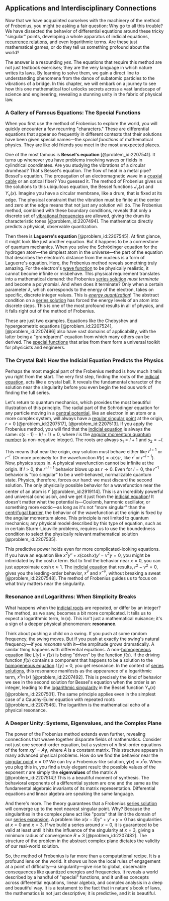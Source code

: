 ## Applications and Interdisciplinary Connections

Now that we have acquainted ourselves with the machinery of the method of Frobenius, you might be asking a fair question: Why go to all this trouble? We have dissected the behavior of differential equations around these tricky "singular" points, developing a whole apparatus of indicial equations, [recurrence relations](@article_id:276118), and even logarithmic terms. Are these just mathematical games, or do they tell us something profound about the world?

The answer is a resounding *yes*. The equations that require this method are not just textbook exercises; they are the very language in which nature writes its laws. By learning to solve them, we gain a direct line to understanding phenomena from the dance of subatomic particles to the vibrations of a bridge. In this chapter, we will embark on a journey to see how this one mathematical tool unlocks secrets across a vast landscape of science and engineering, revealing a stunning unity in the fabric of physical law.

### A Gallery of Famous Equations: The Special Functions

When you first use the method of Frobenius to explore the world, you will quickly encounter a few recurring "characters." These are differential equations that appear so frequently in different contexts that their solutions have been given special names—the *special functions* of mathematical physics. They are like old friends you meet in the most unexpected places.

One of the most famous is **Bessel's equation** [@problem_id:2207541]. It turns up whenever you have problems involving waves or fields in cylindrical coordinates. Are you studying the vibrations of a circular drumhead? That's Bessel's equation. The flow of heat in a metal pipe? Bessel's equation. The propagation of an electromagnetic wave in a [coaxial cable](@article_id:273938) or an optical fiber? You guessed it. The method of Frobenius gives us the solutions to this ubiquitous equation, the Bessel functions $J_\nu(x)$ and $Y_\nu(x)$. Imagine you have a circular membrane, like a drum, that is fixed at its edge. The physical constraint that the vibration must be finite at the center and zero at the edge means that not just any solution will do. The Frobenius method, combined with these boundary conditions, reveals that only a discrete set of [vibrational frequencies](@article_id:198691) are allowed, giving the drum its characteristic tones [@problem_id:2207494]. The mathematics directly predicts a physical, observable quantization.

Then there is **Laguerre's equation** [@problem_id:2207545]. At first glance, it might look like just another equation. But it happens to be a cornerstone of quantum mechanics. When you solve the Schrödinger equation for the hydrogen atom—the simplest atom in the universe—the part of the equation that describes the electron's distance from the nucleus is a form of Laguerre's equation. Here, the Frobenius method reveals something truly amazing. For the electron's [wave function](@article_id:147778) to be physically realistic, it cannot become infinite or misbehave. This physical requirement translates into a mathematical demand: the Frobenius [series solution](@article_id:199789) *must terminate* and become a polynomial. And when does it terminate? Only when a certain parameter $\lambda$, which corresponds to the energy of the electron, takes on specific, discrete integer values. This is *[energy quantization](@article_id:144841)*! The abstract condition on a [series solution](@article_id:199789) has forced the energy levels of an atom into discrete steps. This is one of the most profound results in all of physics, and it falls right out of the method of Frobenius.

These are just two examples. Equations like the Chebyshev and hypergeometric equations [@problem_id:2207524], [@problem_id:2207496] also have vast domains of applicability, with the latter being a "grandparent" equation from which many others can be derived. The [special functions](@article_id:142740) that arise from them form a universal toolkit for physicists and engineers.

### The Crystal Ball: How the Indicial Equation Predicts the Physics

Perhaps the most magical part of the Frobenius method is how much it tells you right from the start. The very first step, finding the roots of the [indicial equation](@article_id:165461), acts like a crystal ball. It reveals the fundamental character of the solution near the singularity before you even begin the tedious work of finding the full series.

Let's return to quantum mechanics, which provides the most beautiful illustration of this principle. The radial part of the Schrödinger equation for any particle moving in a [central potential](@article_id:148069), like an electron in an atom or a more complex system, will always have a [regular singular point](@article_id:162788) at the origin, $r=0$ [@problem_id:2207517], [@problem_id:2207513]. If you apply the Frobenius method, you will find that the [indicial equation](@article_id:165461) is always the same: $s(s-1) - l(l+1) = 0$, where $l$ is the [angular momentum quantum number](@article_id:171575) (a non-negative integer). The roots are always $s_1 = l+1$ and $s_2 = -l$.

This means that near the origin, *any* solution must behave either like $r^{l+1}$ or $r^{-l}$. (Or more precisely for the wavefunction $R(r) = u(r)/r$, like $r^l$ or $r^{-l-1}$). Now, physics steps in. A physical wavefunction cannot be infinite at the origin. If $l>0$, the $r^{-l-1}$ behavior blows up as $r \to 0$. Even for $l=0$, the $r^{-1}$ behavior is "too singular" to be a well-behaved, normalizable quantum state. Physics, therefore, forces our hand: we must discard the second solution. The only physically possible behavior for a wavefunction near the center of an atom is $r^l$ [@problem_id:2919114]. This is an incredibly powerful and universal conclusion, and we get it just from the [indicial equation](@article_id:165461)! It doesn't matter what the potential is—Coulomb, harmonic oscillator, or something more exotic—as long as it's not "more singular" than the [centrifugal barrier](@article_id:146659), the behavior of the wavefunction at the origin is fixed by the angular momentum alone. This principle is not limited to quantum mechanics; any physical model described by this type of equation, such as in certain Sturm-Liouville problems, requires us to use the boundedness condition to select the physically relevant mathematical solution [@problem_id:2207535].

This predictive power holds even for more complicated-looking equations. If you have an equation like $x^2 y'' + x(\cosh x) y' - \nu^2 y = 0$, you might be intimidated by the $\cosh x$ term. But to find the behavior near $x=0$, you can just approximate $\cosh x \approx 1$. The [indicial equation](@article_id:165461) that results, $r^2 - \nu^2 = 0$, gives you the leading-order behavior, $x^\nu$ and $x^{-\nu}$, without breaking a sweat [@problem_id:2207548]. The method of Frobenius guides us to focus on what truly matters near the singularity.

### Resonance and Logarithms: When Simplicity Breaks

What happens when the [indicial roots](@article_id:168384) are repeated, or differ by an integer? The method, as we saw, becomes a bit more complicated. It tells us to expect a logarithmic term, $\ln(x)$. This isn't just a mathematical nuisance; it's a sign of a deeper physical phenomenon: **resonance**.

Think about pushing a child on a swing. If you push at some random frequency, the swing moves. But if you push at exactly the swing's natural frequency—if you *resonate* with it—the amplitude grows dramatically. A similar thing happens with differential equations. A non-[homogeneous equation](@article_id:170941) like $L[y] = f(x)$ is being "driven" by the function $f(x)$. If the driving function $f(x)$ contains a component that happens to be a solution to the [homogeneous equation](@article_id:170941) $L[y]=0$, you get resonance. In the context of [series solutions](@article_id:170060), this resonance manifests as the appearance of a logarithmic term, $x^r \ln(x)$ [@problem_id:2207492]. This is precisely the kind of behavior we see in the second solution for Bessel's equation when the order is an integer, leading to the [logarithmic singularity](@article_id:189943) in the Bessel function $Y_n(x)$ [@problem_id:2207501]. The same principle applies even in the simplest case of a Cauchy-Euler equation with repeated roots [@problem_id:2207546]. The logarithm is the mathematical echo of a physical resonance.

### A Deeper Unity: Systems, Eigenvalues, and the Complex Plane

The power of the Frobenius method extends even further, revealing connections that weave together disparate fields of mathematics. Consider not just one second-order equation, but a system of $n$ first-order equations of the form $x \mathbf{y}' = A \mathbf{y}$, where $A$ is a constant matrix. This structure appears in many advanced physical problems. How do we find the behavior near the [singular point](@article_id:170704) $x=0$? We can try a Frobenius-like solution, $\mathbf{y}(x) = x^r \mathbf{c}$. When you plug this in, you find a truly elegant result: the possible values of the exponent $r$ are simply the **eigenvalues** of the matrix $A$ [@problem_id:2207514]! This is a beautiful moment of synthesis. The behavioral exponents of a differential system are one and the same as the fundamental algebraic invariants of its matrix representation. Differential equations and linear algebra are speaking the same language.

And there's more. The theory guarantees that a Frobenius [series solution](@article_id:199789) will converge up to the next nearest singular point. Why? Because the singularities in the complex plane act like "posts" that limit the domain of our [series expansion](@article_id:142384). A problem like $x(x - 3)y'' + y' + y = 0$ has singularities at $x=0$ and $x=3$. If we build a series around $x=0$, it is guaranteed to be valid at least until it hits the influence of the singularity at $x=3$, giving a minimum radius of convergence $R=3$ [@problem_id:2207482]. The structure of the problem in the abstract complex plane dictates the validity of our real-world solution.

So, the method of Frobenius is far more than a computational recipe. It is a profound lens on the world. It shows us how the local rules of engagement at a point of difficulty—a singularity—give rise to global, observable consequences like quantized energies and frequencies. It reveals a world described by a handful of "special" functions, and it unifies concepts across differential equations, linear algebra, and complex analysis in a deep and beautiful way. It is a testament to the fact that in nature's book of laws, the mathematics is not just descriptive; it is predictive, and it is beautiful.